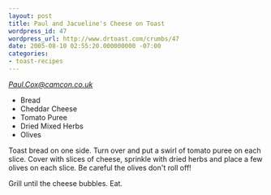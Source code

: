 ```yaml
---
layout: post
title: Paul and Jacueline's Cheese on Toast
wordpress_id: 47
wordpress_url: http://www.drtoast.com/crumbs/47
date: 2005-08-10 02:55:20.000000000 -07:00
categories:
- toast-recipes
---
```

*Paul.Cox@camcon.co.uk*

* Bread
* Cheddar Cheese
* Tomato Puree
* Dried Mixed Herbs
* Olives

Toast bread on one side. Turn over and put a swirl of tomato puree on each slice. Cover with slices of cheese, sprinkle with dried herbs and place a few olives on each slice. Be careful the olives don't roll off!

Grill until the cheese bubbles. Eat.
